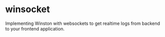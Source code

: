 # winsocket
Implementing Winston with websockets to get realtime logs from backend to your frontend application.
